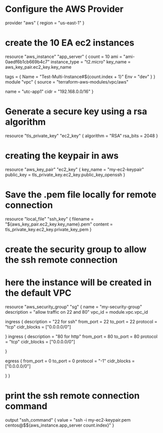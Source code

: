 # Configure the AWS Provider


provider "aws"  {
  region = "us-east-1"
}
# create the 10 EA ec2 instances
resource "aws_instance" "app_server" {
  count         = 10
  ami           = "ami-0aedf6b1cb669b4c7"
  instance_type = "t2.micro"
  key_name      = aws_key_pair.ec2_key.key_name

  tags = {
    Name = "Test-Multi-Instance#${count.index + 1}"
    Env  = "dev"
  }
}
module "vpc" {
  source = "terraform-aws-modules/vpc/aws"

  name = "utc-app1"
  cidr = "192.168.0.0/16"
}
# Generate a secure key using a rsa algorithm
resource "tls_private_key" "ec2_key" {
  algorithm = "RSA"
  rsa_bits  = 2048
}

# creating the keypair in aws
resource "aws_key_pair" "ec2_key" {
  key_name   = "my-ec2-keypair"                 
  public_key = tls_private_key.ec2_key.public_key_openssh 
}

# Save the .pem file locally for remote connection
resource "local_file" "ssh_key" {
  filename = "${aws_key_pair.ec2_key.key_name}.pem"
  content  = tls_private_key.ec2_key.private_key_pem
}

# create the security group to allow the ssh remote connection
# here the instance will be created in the default VPC

resource "aws_security_group" "sg" {
  name        = "my-security-group"
  description = "allow traffic on 22 and 80"
  vpc_id      = module.vpc.vpc_id
  

  ingress {
    description      = "22 for ssh"
    from_port        = 22
    to_port          = 22
    protocol         = "tcp"
    cidr_blocks      = ["0.0.0.0/0"]
   
  }
   ingress {
    description      = "80 for http"
    from_port        = 80
    to_port          = 80
    protocol         = "tcp"
    cidr_blocks      = ["0.0.0.0/0"]
   
  }

  egress {
    from_port        = 0
    to_port          = 0
    protocol         = "-1"
    cidr_blocks      = ["0.0.0.0/0"]
    
  }
}

# print the ssh remote connection command
output "ssh_command" {
  value = "ssh -i my-ec2-keypair.pem centos@$${aws_instance.app_server count.index}"
}
